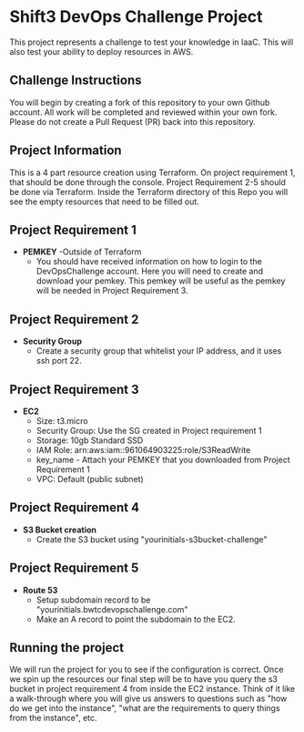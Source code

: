 # Shift3 DevOps Challenge Project
This project represents a challenge to test your knowledge in IaaC. This will also test your ability to deploy resources in AWS. 

## Challenge Instructions
You will begin by creating a fork of this repository to your own Github account. All work will be completed and reviewed within your own fork. Please do not create a Pull Request (PR) back into this repository.

## Project Information

This is a 4 part resource creation using Terraform. On project requirement 1, that should be done through the console. Project Requirement 2-5 should be done via Terraform.
Inside the Terraform directory of this Repo you will see the empty resources that need to be filled out. 

## Project Requirement 1

- **PEMKEY** -Outside of Terraform
    - You should have received information on how to login to the DevOpsChallenge account. Here you will need to create and download your pemkey.
    This pemkey will be useful as the pemkey will be needed in Project Requirement 3. 

## Project Requirement 2

- **Security Group**
    - Create a security group that whitelist your IP address, and it uses ssh port 22. 
    
## Project Requirement 3

- **EC2** 
    - Size: t3.micro
    - Security Group: Use the SG created in Project requirement 1
    - Storage: 10gb Standard SSD
    - IAM Role: arn:aws:iam::961064903225:role/S3ReadWrite
    - key_name - Attach your PEMKEY that you downloaded from Project Requirement 1
    - VPC: Default (public subnet)

## Project Requirement 4

- **S3 Bucket creation**
    - Create the S3 bucket using "yourinitials-s3bucket-challenge"
  
## Project Requirement 5

- **Route 53**
    - Setup subdomain record to be "yourinitials.bwtcdevopschallenge.com"
    - Make an A record to point the subdomain to the EC2.

## Running the project

We will run the project for you to see if the configuration is correct. Once we spin up the resources our final step will be to have you query the s3 bucket in project requirement 4 from inside the EC2 instance. Think of it like a walk-through where you will give us answers to questions such as "how do we get into the instance", "what are the
requirements to query things from the instance", etc. 
